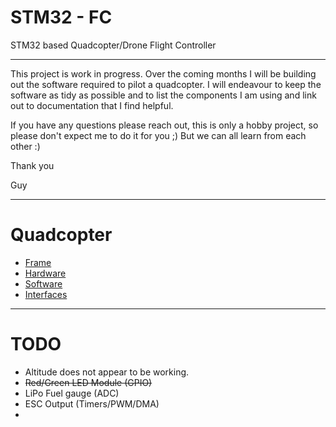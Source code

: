 # STM32 - FC
STM32 based Quadcopter/Drone Flight Controller
___
This project is work in progress. 
Over the coming months I will be building out the software required to pilot a quadcopter. I will endeavour to keep the software as tidy as possible and to list the components I am using and link out to documentation that I find helpful.

If you have any questions please reach out, this is only a hobby project, so please don't expect me to do it for you ;) But we can all learn from each other :)

Thank you

Guy
___

# Quadcopter 
* [Frame](docs/Frame.md)
* [Hardware](docs/Hardware.md)
* [Software](docs/Software.md)
* [Interfaces](docs/Interfaces.md)

___
# TODO

* Altitude does not appear to be working.
* ~~Red/Green LED Module (GPIO)~~
* LiPo Fuel gauge (ADC)
* ESC Output (Timers/PWM/DMA)
* 